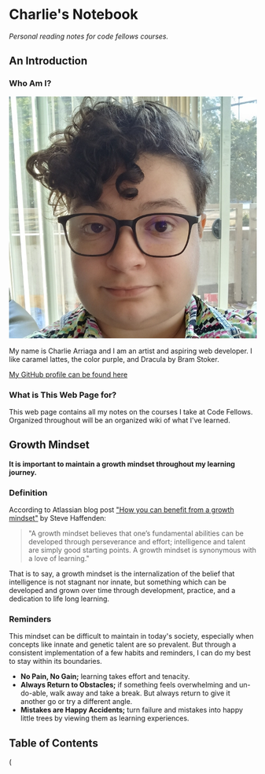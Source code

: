 # Charlie's Notebook
*Personal reading notes for code fellows courses.*

## An Introduction
### Who Am I?
![A picture of Charlie Arriaga](Screenshot_20231002_142419_Gallery.jpg)

My name is Charlie Arriaga and I am an artist and aspiring web developer. I like caramel lattes, the color purple, and Dracula by Bram Stoker. 

[My GitHub profile can be found here](https://github.com/charriaga)

### What is This Web Page for?

This web page contains all my notes on the courses I take at Code Fellows. Organized throughout will be an organized wiki of what I've learned.

## Growth Mindset
**It is important to maintain a growth mindset throughout my learning journey.**

### Definition

According to Atlassian blog post ["How you can benefit from a growth mindset"](https://www.atlassian.com/blog/inside-atlassian/growth-mindset) by Steve Haffenden:
>"A growth mindset believes that one’s fundamental abilities can be developed through perseverance and effort; intelligence and talent are simply good starting points. A growth mindset is synonymous with a love of learning."

That is to say, a growth mindset is the internalization of the belief that intelligence is not stagnant nor innate, but something which can be developed and grown over time through development, practice, and a dedication to life long learning. 

### Reminders

This mindset can be difficult to maintain in today's society, especially when concepts like innate and genetic talent are so prevalent. But through a consistent implementation of a few habits and reminders, I can do my best to stay within its boundaries.

- **No Pain, No Gain;** learning takes effort and tenacity.
- **Always Return to Obstacles;** if something feels overwhelming and un-do-able, walk away and take a break. But always return to give it another go or try a different angle.
- **Mistakes are Happy Accidents;** turn failure and mistakes into happy little trees by viewing them as learning experiences.

## Table of Contents

(

